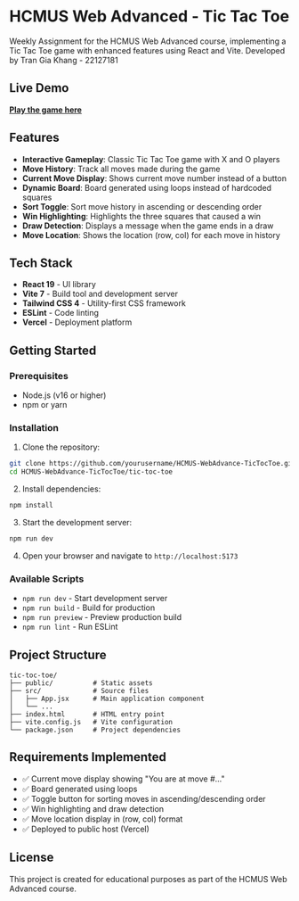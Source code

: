 # HCMUS Web Advanced - Tic Tac Toe

Weekly Assignment for the HCMUS Web Advanced course, implementing a Tic Tac Toe game with enhanced features using React and Vite.
Developed by Tran Gia Khang - 22127181

## Live Demo

**[Play the game here](https://hcmus-web-advance-tic-toc-toe.vercel.app/)**

## Features

- **Interactive Gameplay**: Classic Tic Tac Toe game with X and O players
- **Move History**: Track all moves made during the game
- **Current Move Display**: Shows current move number instead of a button
- **Dynamic Board**: Board generated using loops instead of hardcoded squares
- **Sort Toggle**: Sort move history in ascending or descending order
- **Win Highlighting**: Highlights the three squares that caused a win
- **Draw Detection**: Displays a message when the game ends in a draw
- **Move Location**: Shows the location (row, col) for each move in history

## Tech Stack

- **React 19** - UI library
- **Vite 7** - Build tool and development server
- **Tailwind CSS 4** - Utility-first CSS framework
- **ESLint** - Code linting
- **Vercel** - Deployment platform

## Getting Started

### Prerequisites

- Node.js (v16 or higher)
- npm or yarn

### Installation

1. Clone the repository:
```bash
git clone https://github.com/yourusername/HCMUS-WebAdvance-TicTocToe.git
cd HCMUS-WebAdvance-TicTocToe/tic-toc-toe
```

2. Install dependencies:
```bash
npm install
```

3. Start the development server:
```bash
npm run dev
```

4. Open your browser and navigate to `http://localhost:5173`

### Available Scripts

- `npm run dev` - Start development server
- `npm run build` - Build for production
- `npm run preview` - Preview production build
- `npm run lint` - Run ESLint

## Project Structure

```
tic-toc-toe/
├── public/          # Static assets
├── src/             # Source files
│   ├── App.jsx      # Main application component
│   └── ...
├── index.html       # HTML entry point
├── vite.config.js   # Vite configuration
└── package.json     # Project dependencies
```

## Requirements Implemented

- ✅ Current move display showing "You are at move #..."
- ✅ Board generated using loops
- ✅ Toggle button for sorting moves in ascending/descending order
- ✅ Win highlighting and draw detection
- ✅ Move location display in (row, col) format
- ✅ Deployed to public host (Vercel)

## License

This project is created for educational purposes as part of the HCMUS Web Advanced course.
